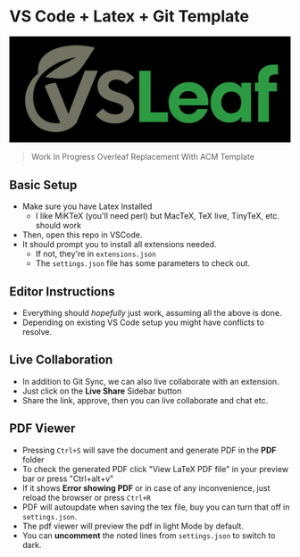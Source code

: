 <div>

# VS Code + Latex + Git Template

![VSLeaf](/.vscode/VSLeaf.png)

> Work In Progress Overleaf Replacement With ACM Template

## Basic Setup

- Make sure you have Latex Installed
  - I like MiKTeX (you'll need perl) but MacTeX, TeX live, TinyTeX, etc. should work
- Then, open this repo in VSCode.
- It should prompt you to install all extensions needed.
  - If not, they're in `extensions.json`
  - The `settings.json` file has some parameters to check out.

## Editor Instructions

- Everything should *hopefully* just work, assuming all the above is done.
- Depending on existing VS Code setup you might have conflicts to resolve.

## Live Collaboration

- In addition to Git Sync, we can also live collaborate with an extension.
- Just click on the **Live Share** Sidebar button
- Share the link, approve, then you can live collaborate and chat etc.

## PDF Viewer

- Pressing `Ctrl+S` will save the document and generate PDF in the **PDF** folder
- To check the generated PDF click "View LaTeX PDF file" in your preview bar or press "Ctrl+alt+v"
- If it shows **Error showing PDF** or in case of any inconvenience, just reload the browser or press `Ctrl+R`
- PDF will autoupdate when saving the tex file, buy you can turn that off in `settings.json`.
- The pdf viewer will preview the pdf in light Mode by default.
- You can **uncomment** the noted lines from `settings.json` to switch to dark.

</div>
